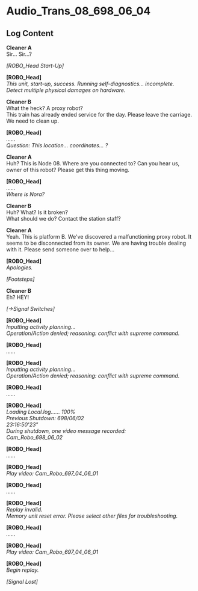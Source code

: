 # Audio_Trans_08_698_06_04
## Log Content
**Cleaner A**<br>
Sir... Sir...?

*\[ROBO_Head  Start-Up\]*

**[ROBO_Head]**<br>
*This unit, start\-up, success. Running self\-diagnostics... incomplete.<br>
Detect multiple physical damages on hardware.*

**Cleaner B**<br>
What the heck? A proxy robot?<br>
This train has already ended service for the day. Please leave the carriage. We need to clean up.

**[ROBO_Head]**<br>
*......<br>
Question: This location... coordinates... ?*

**Cleaner A**<br>
Huh? This is Node 08. Where are you connected to? Can you hear us, owner of this robot? Please get this thing moving.

**[ROBO_Head]**<br>
*......<br>
Where is Nora?*

**Cleaner B**<br>
Huh? What? Is it broken?<br>
What should we do? Contact the station staff?

**Cleaner A**<br>
Yeah. This is platform B. We've discovered a malfunctioning proxy robot. It seems to be disconnected from its owner. We are having trouble dealing with it. Please send someone over to help...

**[ROBO_Head]**<br>
*Apologies.*

*\[Footsteps\]*

**Cleaner B**<br>
Eh? HEY!

*[→Signal Switches]*

**[ROBO_Head]**<br>
*Inputting activity planning...<br>
Operation/Action denied; reasoning: conflict with supreme command.*

**[ROBO_Head]**<br>
*......*

**[ROBO_Head]**<br>
*Inputting activity planning...<br>
Operation/Action denied; reasoning: conflict with supreme command.*

**[ROBO_Head]**<br>
*......*

**[ROBO_Head]**<br>
*Loading Local.log...... 100%<br>
Previous Shutdown: 698/06/02<br>
23:16:50'23"<br>
During shutdown, one video message recorded:<br>
Cam\_Robo\_698\_06\_02*

**[ROBO_Head]**<br>
*......*

**[ROBO_Head]**<br>
*Play video: Cam\_Robo\_697\_04\_06\_01*

**[ROBO_Head]**<br>
*......*

**[ROBO_Head]**<br>
*Replay invalid.<br>
Memory unit reset error. Please select other files for troubleshooting.*

**[ROBO_Head]**<br>
*......*

**[ROBO_Head]**<br>
*Play video: Cam\_Robo\_697\_04\_06\_01*

**[ROBO_Head]**<br>
*Begin replay.*

*[Signal Lost]*